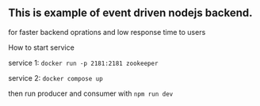 ## This is example of event driven nodejs backend. 
for faster backend oprations and low response time to users


How to start service 

service 1: 
```docker run -p 2181:2181 zookeeper```

service 2: 
```docker compose up```

then run producer and consumer with 
```npm run dev``` 
